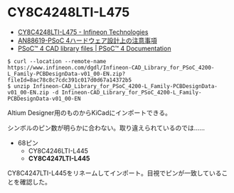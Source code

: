 # CY8C4248LTI-L475

- [CY8C4248LTI-L475 - Infineon Technologies](https://www.infineon.com/cms/jp/product/microcontroller/32-bit-psoc-arm-cortex-microcontroller/psoc-4-32-bit-arm-cortex-m0-mcu/cy8c4248lti-l475/)
- [AN88619-PSoC 4ハードウェア設計上の注意事項](https://community.infineon.com/t5/%E3%83%8A%E3%83%AC%E3%83%83%E3%82%B8%E3%83%99%E3%83%BC%E3%82%B9%E3%82%A2%E3%83%BC%E3%83%86%E3%82%A3%E3%82%AF%E3%83%AB-KBA/AN88619-PSoC-4%E3%83%8F%E3%83%BC%E3%83%89%E3%82%A6%E3%82%A7%E3%82%A2%E8%A8%AD%E8%A8%88%E4%B8%8A%E3%81%AE%E6%B3%A8%E6%84%8F%E4%BA%8B%E9%A0%85-Community-Translated-JA/ta-p/250231)
- [PSoC™ 4 CAD library files | PSoC™ 4 Documentation](https://documentation.infineon.com/psoc4/docs/knp1702048030598)

```
$ curl --location --remote-name https://www.infineon.com/dgdl/Infineon-CAD_Library_for_PSoC_4200-L_Family-PCBDesignData-v01_00-EN.zip?fileId=8ac78c8c7cdc391c017d0d67a14372b5
$ unzip Infineon-CAD_Library_for_PSoC_4200-L_Family-PCBDesignData-v01_00-EN.zip -d Infineon-CAD_Library_for_PSoC_4200-L_Family-PCBDesignData-v01_00-EN
```

Altium Designer用のものからKiCadにインポートできる。

シンボルのピン数が明らかに合わない。取り違えられているのでは……

-  68ピン
   - CY8C4246LTI-L445
   - **CY8C4247LTI-L445**

CY8C4247LTI-L445をリネームしてインポート。目視でピンが一致していることを確認した。
